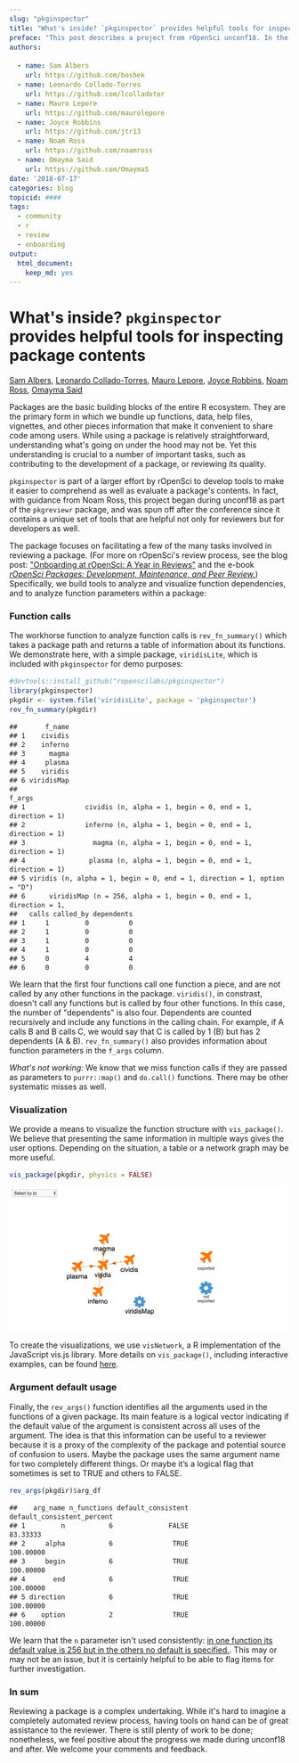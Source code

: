 ```yaml
---
slug: "pkginspector"
title: "What's inside? `pkginspector` provides helpful tools for inspecting package contents"
preface: "This post describes a project from rOpenSci unconf18. In the spirit of exploration and experimentation at our unconferences, projects are not necessarily finished products or in scope for rOpenSci packages."
authors:
    
  - name: Sam Albers
    url: https://github.com/boshek
  - name: Leonardo Collado-Torres
    url: https://github.com/lcolladotor
  - name: Mauro Lepore
    url: https://github.com/maurolepore
  - name: Joyce Robbins
    url: https://github.com/jtr13
  - name: Noam Ross
    url: https://github.com/noamross
  - name: Omayma Said
    url: https://github.com/OmaymaS   
date: '2018-07-17'
categories: blog
topicid: ####
tags:
  - community
  - r
  - review
  - onboarding
output: 
  html_document: 
    keep_md: yes
---
```


# What's inside? `pkginspector` provides helpful tools for inspecting package contents

[Sam Albers](https://github.com/boshek), [Leonardo Collado-Torres](https://github.com/lcolladotor), [Mauro Lepore](https://github.com/maurolepore), [Joyce Robbins](https://github.com/jtr13), [Noam Ross](https://github.com/noamross), [Omayma Said](https://github.com/OmaymaS)

<!--- Above is only for GitHub version, will be removed --->


Packages are the basic building blocks of the entire R ecosystem. They are the primary form in which we bundle up functions, data, help files, vignettes, and other pieces information that make it convenient to share code among users. While using a package is relatively straightforward, understanding what's going on under the hood may not be. Yet this understanding is crucial to a number of important tasks, such as contributing to the development of a package, or reviewing its quality. 

`pkginspector` is part of a larger effort by rOpenSci to develop tools to make it easier to comprehend as well as evaluate a package's contents. In fact, with guidance from Noam Ross, this project began during unconf18 as part of the `pkgreviewr` package, and was spun off after the conference since it contains a unique set of tools that are helpful not only for reviewers but for developers as well.

The package focuses on facilitating a few of the many tasks involved in reviewing a package. (For more on rOpenSci's review process, see the blog post: ["Onboarding at rOpenSci: A Year in Reviews"](https://ropensci.org/blog/2016/03/28/software-review/) and the e-book [*rOpenSci Packages: Development, Maintenance, and Peer Review.*](https://ropensci.github.io/dev_guide/)) Specifically, we build tools to analyze and visualize function dependencies, and to analyze function parameters within a package:

### Function calls

The workhorse function to analyze function calls is `rev_fn_summary()` which takes a package path and returns a table of information about its functions. We demonstrate here, with a simple package, `viridisLite`, which is included with `pkginspector` for demo purposes:


```r
#devtools::install_github("ropenscilabs/pkginspector")
library(pkginspector)
pkgdir <- system.file('viridisLite', package = 'pkginspector')
rev_fn_summary(pkgdir)
```

```
##       f_name
## 1    cividis
## 2    inferno
## 3      magma
## 4     plasma
## 5    viridis
## 6 viridisMap
##                                                                     f_args
## 1               cividis (n, alpha = 1, begin = 0, end = 1, direction = 1) 
## 2               inferno (n, alpha = 1, begin = 0, end = 1, direction = 1) 
## 3                 magma (n, alpha = 1, begin = 0, end = 1, direction = 1) 
## 4                plasma (n, alpha = 1, begin = 0, end = 1, direction = 1) 
## 5 viridis (n, alpha = 1, begin = 0, end = 1, direction = 1, option = "D") 
## 6      viridisMap (n = 256, alpha = 1, begin = 0, end = 1, direction = 1, 
##   calls called_by dependents
## 1     1         0          0
## 2     1         0          0
## 3     1         0          0
## 4     1         0          0
## 5     0         4          4
## 6     0         0          0
```

We learn that the first four functions call one function a piece, and are not called by any other functions in the package. `viridis()`, in constrast, doesn't call any functions but is called by four other functions. In this case, the number of "dependents" is also four. Dependents are counted recursively and include any functions in the calling chain. For example, if A calls B and B calls C, we would say that C is called by 1 (B) but has 2 dependents (A & B). `rev_fn_summary()` also provides information about function parameters in the `f_args` column.

*What's not working:* We know that we miss function calls if they are passed as parameters to `purrr::map()` and `do.call()` functions. There may be other systematic misses as well.

### Visualization

We provide a means to visualize the function structure with `vis_package()`. We believe that presenting the same information in multiple ways gives the user options. Depending on the situation, a table or a network graph may be more useful.  


```r
vis_package(pkgdir, physics = FALSE)
```


<!--- this link will be changed for the final draft per instructions --->
![](../../themes/ropensci/static/img/blog-images/2018-07-17-pkginspector/viridisLite.png)

To create the visualizations, we use `visNetwork`, a R implementation of the JavaScript vis.js library. More details on `vis_package()`, including interactive examples, can be found [here](http://rpubs.com/jtr13/vis_package).

### Argument default usage

Finally, the `rev_args()` function identifies all the arguments used in the functions of a given package. Its main feature is a logical vector indicating if the default value of the argument is consistent across all uses of the argument. The idea is that this information can be useful to a reviewer because it is a proxy of the complexity of the package and potential source of confusion to users. Maybe the package uses the same argument name for two completely different things. Or maybe it’s a logical flag that sometimes is set to TRUE and others to FALSE.


```r
rev_args(pkgdir)$arg_df
```

```
##    arg_name n_functions default_consistent default_consistent_percent
## 1         n           6              FALSE                   83.33333
## 2     alpha           6               TRUE                  100.00000
## 3     begin           6               TRUE                  100.00000
## 4       end           6               TRUE                  100.00000
## 5 direction           6               TRUE                  100.00000
## 6    option           2               TRUE                  100.00000
```

We learn that the `n` parameter isn't used consistently: [in one function its default value is 256 but in the others no default is specified.](https://github.com/sjmgarnier/viridisLite/blob/master/R/viridis.R). This may or may not be an issue, but it is certainly helpful to be able to flag items for further investigation.

### In sum

Reviewing a package is a complex undertaking. While it's hard to imagine a completely automated review process, having tools on hand can be of great assistance to the reviewer. There is still plenty of work to be done; nonetheless, we feel positive about the progress we made during unconf18 and after.  We welcome your comments and feedback.

